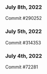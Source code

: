 ### July 8th, 2022

Commit #290252

### July 5th, 2022

Commit #314353


### July 4th, 2022

Commit #72281

